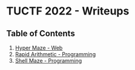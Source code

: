 # TUCTF 2022 - Writeups

## Table of Contents
1. [Hyper Maze - Web](./Hyper%20Maze/README.md)  
2. [Rapid Arithmetic - Programming](./Rapid%20Arithmetic/README.md)  
3. [Shell Maze - Programming](./Shell%20Maze/README.md)  



